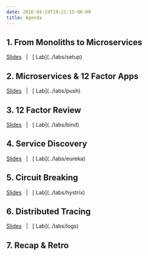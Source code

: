 ```yaml
---
date: 2016-04-19T19:21:15-06:00
title: Agenda
---
```


## 1. From Monoliths to Microservices

<a href="/slides/#/" target="_blank">
  <i class="fa fa-tv"></i> Slides</a> &nbsp; | &nbsp; [<i class="fa fa-flask"></i> Lab](../labs/setup)


## 2. Microservices & 12 Factor Apps

<a href="/slides/#/13" target="_blank">
  <i class="fa fa-tv"></i> Slides</a> &nbsp; | &nbsp; [<i class="fa fa-flask"></i> Lab](../labs/push)


## 3. 12 Factor Review

<a href="/slides/#/21" target="_blank">
  <i class="fa fa-tv"></i> Slides</a> &nbsp; | &nbsp; [<i class="fa fa-flask"></i> Lab](../labs/bind)


## 4. Service Discovery

<a href="/slides/#/26" target="_blank">
  <i class="fa fa-tv"></i> Slides</a> &nbsp; | &nbsp; [<i class="fa fa-flask"></i> Lab](../labs/eureka)


## 5. Circuit Breaking

<a href="/slides/#/33" target="_blank">
  <i class="fa fa-tv"></i> Slides</a> &nbsp; | &nbsp; [<i class="fa fa-flask"></i> Lab](../labs/hystrix)


## 6. Distributed Tracing

<a href="/slides/#/40" target="_blank">
  <i class="fa fa-tv"></i> Slides</a> &nbsp; | &nbsp; [<i class="fa fa-flask"></i> Lab](../labs/logs)


## 7. Recap & Retro
